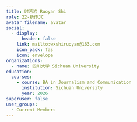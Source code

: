 ```yaml
---
title: 时若岩 Ruoyan Shi
role: 22-新传JC
avatar_filename: avatar
social:
  - display:
      header: false
    link: mailto:wxshiruoyan@163.com
    icon_pack: fas
    icon: envelope
organizations:
  - name: 四川大学 Sichuan University
education:
  courses:
    - course: BA in Journalism and Communication
      institution: Sichuan University
      year: 2026
superuser: false
user_groups:
  - Current Members
---
```

